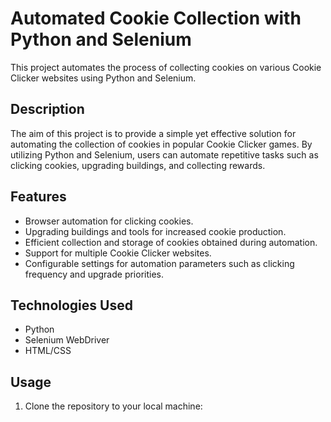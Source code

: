 # Automated Cookie Collection with Python and Selenium

This project automates the process of collecting cookies on various Cookie Clicker websites using Python and Selenium.

## Description

The aim of this project is to provide a simple yet effective solution for automating the collection of cookies in popular Cookie Clicker games. By utilizing Python and Selenium, users can automate repetitive tasks such as clicking cookies, upgrading buildings, and collecting rewards.

## Features

- Browser automation for clicking cookies.
- Upgrading buildings and tools for increased cookie production.
- Efficient collection and storage of cookies obtained during automation.
- Support for multiple Cookie Clicker websites.
- Configurable settings for automation parameters such as clicking frequency and upgrade priorities.

## Technologies Used

- Python
- Selenium WebDriver
- HTML/CSS

## Usage

1. Clone the repository to your local machine:
